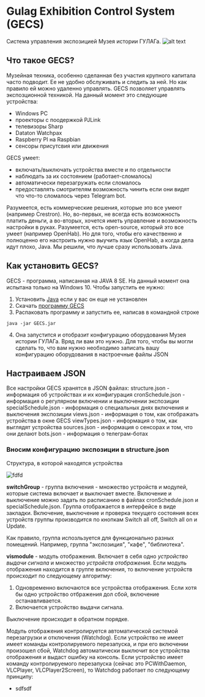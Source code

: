 # Gulag Exhibition Control System (GECS)
Система управления экспозицией Музея истории ГУЛАГа. 
![alt text]( https://i.imgur.com/W8wbb4B.jpg )
## Что такое GECS?
Музейная техника, особенно сделанная без участия крупного капитала часто подводит. Ее не удобно обслуживать и следить за ней. Но как правило ей можно удаленно управлять.
GECS позволяет управлять экспозционной техникой. На данный момент это следующие устройства:

- Windows PC
- проекторы с поодержкой PJLink
- телевизоры Sharp
- Dataton Watchpax
- Raspberry PI на Raspbian
- сенсоры присутсвия или движения

GECS умеет:
- включать/выключать устройства вместе и по отдельности
- наблюдать за их состоянием (работает-сломалось)
- автоматически перезагружать если сломалось
- предоставлять смотрителям возможность чинить если они видят что что-то сломалось через Telegram bot. 

Разумеется, есть коммерческие решения, которые это все умеют (например Crestron). Но, во-первых, не всегда есть возможность платить деньги, а во-вторых, хочется иметь управление и возможность настройки в руках. 
Разумеется, есть open-source, который это все умеет (например OpenHab). Но для того, чтобы его качественно и полноценно его настроить нужно выучить язык OpenHab, а когда дела идут плохо, Java. Мы решили, что лучше сразу использовать Java.
## Как установить GECS?
GECS - программа, написанная на JAVA 8 SE. На данный момент она испытана только на Windows 10. Чтобы запустить ее нужно:
1. Установить [Java](https://www.java.com/ru/) если у вас он еще не установлен
2. Скачать [программу GECS]()
3. Распаковать программу и запустить ее, написав в командной строке
```
java -jar GECS.jar
```
4. Она запустится и отобразит конфигурацию оборудования Музея истории ГУЛАГа. Вряд ли вам это нужно. Для того, чтобы вы могли сделать то, что вам нужно необходимо записать вашу конфигурацию оборудования в настроечные файлы JSON
## Настраиваем JSON
Все настройки GECS хранятся в JSON файлах:
structure.json - информация об устройствах и их конфигурация
cronSchedule.json - информация о регулярном включении и выключении экспозиции
specialSchedule.json - информация о специальных днях включения и выключения экспозиции
views.json - информация о том, как отображать устройства в окне GECS
viewTypes.json - информация о том, как выглядят устройства
sources.json - информация о сенсорах и том, что они делают
bots.json - информация о телеграм-ботах
### Вносим конфигурацию экспозиции в structure.json
Структура, в которой находятся устройства

![fdfd](https://i.imgur.com/AWEZy5P.jpg)


**switchGroup** - группа включения - множество устройств и модулей, которые система включает и выключает вместе. Включение и выключение  можно задать по расписанию в файлах cronSchedule.json и specialSchedule.json. Группа отображается в интерфейсе в виде закладки. Включение, выключение и проверка текущего состояния всех устройств группы производится по кнопкам Switch all off, Switch all on и Update.

Как правило, группа испозльзуется для функционально разных помещений. Например, группа "экспозиция", "кафе", "библиотека".

**vismodule** - модуль отображения. Включает в себя одно *устройство выдачи сигнала* и множество *устройств отображения*. Если модуль отображения находится в группе включения, то включение устройств происходит по следующему алгоритму:
1. Одновременно включаются все устройства отображения. Если хотя бы одно устройство отбражения дол сбой, включение останавливается.
2. Включается устройство выдачи сигнала.

Выключение происходит в обратном порядке.

Модуль отображения контролируется автоматической системой перезагрузки и отключения (Watchdog). 
Если устройство не имеет имеет команды контролируемого перезапуска, и при его включении произошел сбой, Watchdog автоматически выключит все устройства отображения и выдаст ошибку на консоль.
Если устройство имеет команду контролируемого перезапуска (сейчас это PCWithDaemon, VLCPlayer, VLCPlayer2Screen), то Watchdog работает по следующему принципу:

* sdfsdf
